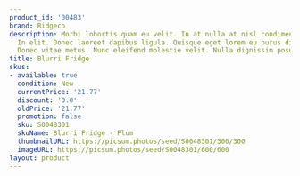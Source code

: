```yaml
---
product_id: '00483'
brand: Ridgeco
description: Morbi lobortis quam eu velit. In at nulla at nisl condimentum aliquet.
  In elit. Donec laoreet dapibus ligula. Quisque eget lorem eu purus dignissim ultricies.
  Donec vitae metus. Nunc eleifend molestie velit. Nulla dignissim posuere nulla.
title: Blurri Fridge
skus:
- available: true
  condition: New
  currentPrice: '21.77'
  discount: '0.0'
  oldPrice: '21.77'
  promotion: false
  sku: S0048301
  skuName: Blurri Fridge - Plum
  thumbnailURL: https://picsum.photos/seed/S0048301/300/300
  imageURL: https://picsum.photos/seed/S0048301/600/600
layout: product
---
```


